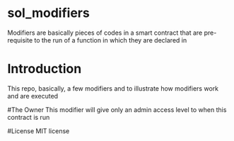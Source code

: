 # sol_modifiers

Modifiers are basically pieces of codes in a smart contract that are pre-requisite to the run of a function in which they are declared in

# Introduction
This repo, basically, a few modifiers and to illustrate how modifiers work and are executed

#The Owner
This modifier will give only an admin access level to when this contract is run 

#License
MIT license
